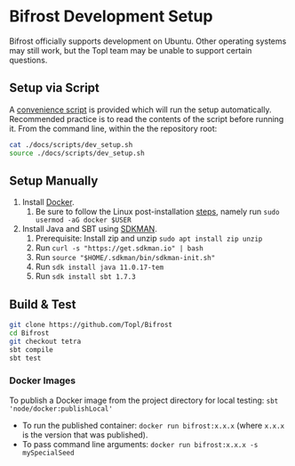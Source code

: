 # Bifrost Development Setup
Bifrost officially supports development on Ubuntu.  Other operating systems may still work, but the Topl team may be unable to support certain questions.

## Setup via Script
A [convenience script](./scripts/dev_setup.sh) is provided which will run the setup automatically. Recommended practice is to read the contents of the script before running it. From the command line, within the the repository root:

```sh
cat ./docs/scripts/dev_setup.sh
source ./docs/scripts/dev_setup.sh
```

## Setup Manually
1. Install [Docker](https://docs.docker.com/engine/install/).
    1. Be sure to follow the Linux post-installation [steps](https://docs.docker.com/engine/install/linux-postinstall/), namely run `sudo usermod -aG docker $USER`
1. Install Java and SBT using [SDKMAN](https://sdkman.io/install).
    1. Prerequisite: Install zip and unzip `sudo apt install zip unzip`
    1. Run `curl -s "https://get.sdkman.io" | bash`
    1. Run `source "$HOME/.sdkman/bin/sdkman-init.sh"`
    1. Run `sdk install java 11.0.17-tem`
    1. Run `sdk install sbt 1.7.3`

## Build & Test
```sh
git clone https://github.com/Topl/Bifrost
cd Bifrost
git checkout tetra
sbt compile
sbt test
```

### Docker Images

To publish a Docker image from the project directory for local testing: `sbt 'node/docker:publishLocal'`
   
   - To run the published container: `docker run bifrost:x.x.x` (where `x.x.x` is the version that was published).
   - To pass command line arguments: `docker run bifrost:x.x.x -s mySpecialSeed`